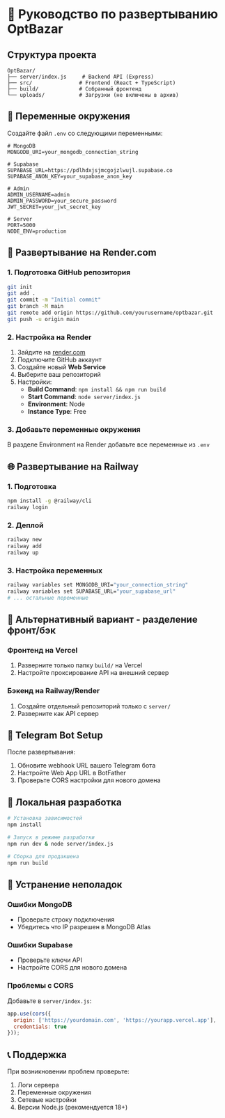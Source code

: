 
# 🚀 Руководство по развертыванию OptBazar

## Структура проекта
```
OptBazar/
├── server/index.js     # Backend API (Express)
├── src/               # Frontend (React + TypeScript)
├── build/             # Собранный фронтенд
└── uploads/           # Загрузки (не включены в архив)
```

## 🔧 Переменные окружения

Создайте файл `.env` со следующими переменными:

```env
# MongoDB
MONGODB_URI=your_mongodb_connection_string

# Supabase
SUPABASE_URL=https://pdlhdxjsjmcgojzlwujl.supabase.co
SUPABASE_ANON_KEY=your_supabase_anon_key

# Admin
ADMIN_USERNAME=admin
ADMIN_PASSWORD=your_secure_password
JWT_SECRET=your_jwt_secret_key

# Server
PORT=5000
NODE_ENV=production
```

## 🚀 Развертывание на Render.com

### 1. Подготовка GitHub репозитория
```bash
git init
git add .
git commit -m "Initial commit"
git branch -M main
git remote add origin https://github.com/yourusername/optbazar.git
git push -u origin main
```

### 2. Настройка на Render
1. Зайдите на [render.com](https://render.com)
2. Подключите GitHub аккаунт
3. Создайте новый **Web Service**
4. Выберите ваш репозиторий
5. Настройки:
   - **Build Command**: `npm install && npm run build`
   - **Start Command**: `node server/index.js`
   - **Environment**: Node
   - **Instance Type**: Free

### 3. Добавьте переменные окружения
В разделе Environment на Render добавьте все переменные из `.env`

## 🌐 Развертывание на Railway

### 1. Подготовка
```bash
npm install -g @railway/cli
railway login
```

### 2. Деплой
```bash
railway new
railway add
railway up
```

### 3. Настройка переменных
```bash
railway variables set MONGODB_URI="your_connection_string"
railway variables set SUPABASE_URL="your_supabase_url"
# ... остальные переменные
```

## 🔄 Альтернативный вариант - разделение фронт/бэк

### Фронтенд на Vercel
1. Разверните только папку `build/` на Vercel
2. Настройте проксирование API на внешний сервер

### Бэкенд на Railway/Render
1. Создайте отдельный репозиторий только с `server/`
2. Разверните как API сервер

## 📱 Telegram Bot Setup

После развертывания:
1. Обновите webhook URL вашего Telegram бота
2. Настройте Web App URL в BotFather
3. Проверьте CORS настройки для нового домена

## 🔧 Локальная разработка

```bash
# Установка зависимостей
npm install

# Запуск в режиме разработки
npm run dev & node server/index.js

# Сборка для продакшена
npm run build
```

## 🐛 Устранение неполадок

### Ошибки MongoDB
- Проверьте строку подключения
- Убедитесь что IP разрешен в MongoDB Atlas

### Ошибки Supabase
- Проверьте ключи API
- Настройте CORS для нового домена

### Проблемы с CORS
Добавьте в `server/index.js`:
```javascript
app.use(cors({
  origin: ['https://yourdomain.com', 'https://yourapp.vercel.app'],
  credentials: true
}));
```

## 📞 Поддержка

При возникновении проблем проверьте:
1. Логи сервера
2. Переменные окружения
3. Сетевые настройки
4. Версии Node.js (рекомендуется 18+)
